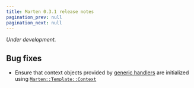 ```yaml
---
title: Marten 0.3.1 release notes
pagination_prev: null
pagination_next: null
---
```


_Under development._

## Bug fixes

* Ensure that context objects provided by [generic handlers](../../handlers-and-http/generic-handlers) are initialized using [`Marten::Template::Context`](pathname:///api/0.3/Marten/Template/Context.html)
